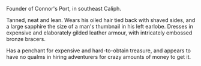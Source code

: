 Founder of Connor\'s Port, in southeast Caliph.

Tanned, neat and lean. Wears his oiled hair tied back with shaved sides,
and a large sapphire the size of a man\'s thumbnail in his left earlobe.
Dresses in expensive and elaborately gilded leather armour, with
intricately embossed bronze bracers.

Has a penchant for expensive and hard-to-obtain treasure, and appears to
have no qualms in hiring adventurers for crazy amounts of money to get
it.

